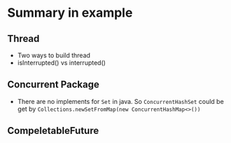 # Summary in example

## Thread

- Two ways to build thread
- isInterrupted() vs interrupted()

## Concurrent Package

- There are no implements for `Set` in java. So `ConcurrentHashSet` could be get by `Collections.newSetFromMap(new ConcurrentHashMap<>())` 


## CompeletableFuture

